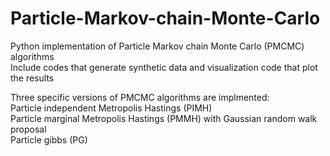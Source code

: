 # Particle-Markov-chain-Monte-Carlo
Python implementation of Particle Markov chain Monte Carlo (PMCMC) algorithms  
Include codes that generate synthetic data and visualization code that plot the results

Three specific versions of PMCMC algorithms are implmented:  
Particle independent Metropolis Hastings (PIMH)  
Particle marginal Metropolis Hastings (PMMH) with Gaussian random walk proposal  
Particle gibbs (PG)  
